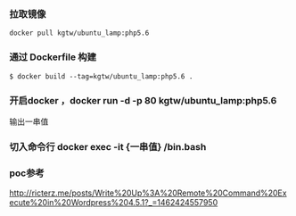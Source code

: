 ### 拉取镜像

```
docker pull kgtw/ubuntu_lamp:php5.6
```

### 通过 Dockerfile 构建

```
$ docker build --tag=kgtw/ubuntu_lamp:php5.6 .
```
### 开启docker ，docker run -d -p 80 kgtw/ubuntu_lamp:php5.6

输出一串值

### 切入命令行 docker exec -it  {一串值} /bin.bash 


### poc参考
http://ricterz.me/posts/Write%20Up%3A%20Remote%20Command%20Execute%20in%20Wordpress%204.5.1?_=1462424557950
